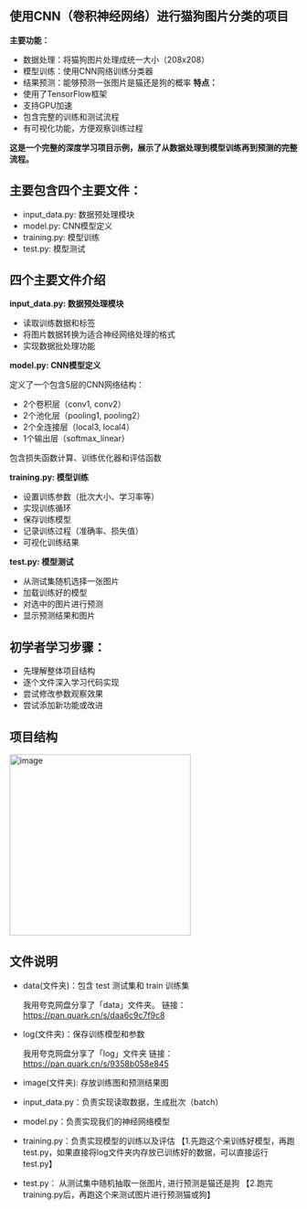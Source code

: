 ## 使用CNN（卷积神经网络）进行猫狗图片分类的项目
**主要功能：**
* 数据处理：将猫狗图片处理成统一大小（208x208）
* 模型训练：使用CNN网络训练分类器
* 结果预测：能够预测一张图片是猫还是狗的概率
**特点：**
* 使用了TensorFlow框架
* 支持GPU加速
* 包含完整的训练和测试流程
* 有可视化功能，方便观察训练过程

**这是一个完整的深度学习项目示例，展示了从数据处理到模型训练再到预测的完整流程。**
## 主要包含四个主要文件：
* input_data.py: 数据预处理模块
* model.py: CNN模型定义
* training.py: 模型训练
* test.py: 模型测试
## 四个主要文件介绍
**input_data.py: 数据预处理模块**
* 读取训练数据和标签
* 将图片数据转换为适合神经网络处理的格式
* 实现数据批处理功能

**model.py: CNN模型定义**

定义了一个包含5层的CNN网络结构：
* 2个卷积层（conv1, conv2）
* 2个池化层（pooling1, pooling2）
* 2个全连接层（local3, local4）
* 1个输出层（softmax_linear）

 包含损失函数计算、训练优化器和评估函数

**training.py: 模型训练**
* 设置训练参数（批次大小、学习率等）
* 实现训练循环
* 保存训练模型
* 记录训练过程（准确率、损失值）
* 可视化训练结果

**test.py: 模型测试**
* 从测试集随机选择一张图片
* 加载训练好的模型
* 对选中的图片进行预测
* 显示预测结果和图片
## 初学者学习步骤：
* 先理解整体项目结构
* 逐个文件深入学习代码实现
* 尝试修改参数观察效果
* 尝试添加新功能或改进
## 项目结构
<img width="317" alt="image" src="https://github.com/user-attachments/assets/fbf4bc36-16ea-472b-965c-64c94e135baa">

## 文件说明
* data(文件夹)：包含 test 测试集和 train 训练集

  我用夸克网盘分享了「data」文件夹。
链接：https://pan.quark.cn/s/daa6c9c7f9c8
* log(文件夹)：保存训练模型和参数

  我用夸克网盘分享了「log」文件夹
链接：https://pan.quark.cn/s/9358b058e845
* image(文件夹): 存放训练图和预测结果图
* input_data.py：负责实现读取数据，生成批次（batch）
* model.py：负责实现我们的神经网络模型
* training.py：负责实现模型的训练以及评估 【1.先跑这个来训练好模型，再跑test.py，如果直接将log文件夹内存放已训练好的数据，可以直接运行test.py】
* test.py： 从测试集中随机抽取一张图片, 进行预测是猫还是狗  【2.跑完training.py后，再跑这个来测试图片进行预测猫或狗】

